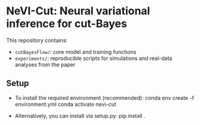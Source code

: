# NeVI-Cut: Neural variational inference for cut-Bayes

This repository contains:
- `cutBayesFlow/`: core model and training functions
- `experiments/`: reproducible scripts for simulations and real-data analyses from the paper

## Setup
- To install the required environment (recommended):
conda env create -f environment.yml
conda activate nevi-cut

- Alternatively, you can install via setup.py:
pip install .